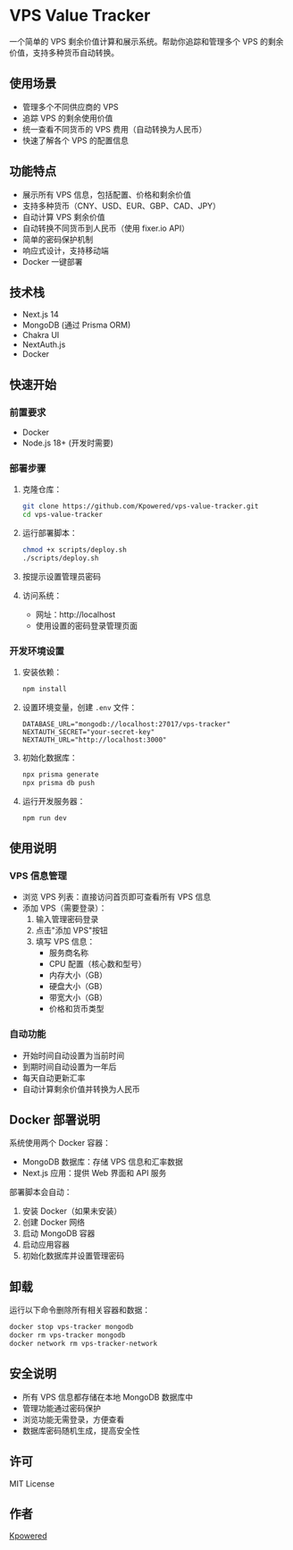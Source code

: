 # VPS Value Tracker

一个简单的 VPS 剩余价值计算和展示系统。帮助你追踪和管理多个 VPS 的剩余价值，支持多种货币自动转换。

## 使用场景

- 管理多个不同供应商的 VPS
- 追踪 VPS 的剩余使用价值
- 统一查看不同货币的 VPS 费用（自动转换为人民币）
- 快速了解各个 VPS 的配置信息

## 功能特点

- 展示所有 VPS 信息，包括配置、价格和剩余价值
- 支持多种货币（CNY、USD、EUR、GBP、CAD、JPY）
- 自动计算 VPS 剩余价值
- 自动转换不同货币到人民币（使用 fixer.io API）
- 简单的密码保护机制
- 响应式设计，支持移动端
- Docker 一键部署

## 技术栈

- Next.js 14
- MongoDB (通过 Prisma ORM)
- Chakra UI
- NextAuth.js
- Docker

## 快速开始

### 前置要求

- Docker
- Node.js 18+ (开发时需要)

### 部署步骤

1. 克隆仓库：
    ```bash
    git clone https://github.com/Kpowered/vps-value-tracker.git
    cd vps-value-tracker
    ```

2. 运行部署脚本：
    ```bash
    chmod +x scripts/deploy.sh
    ./scripts/deploy.sh
    ```

3. 按提示设置管理员密码

4. 访问系统：
   - 网址：http://localhost
   - 使用设置的密码登录管理页面

### 开发环境设置

1. 安装依赖：
    ```bash
    npm install
    ```

2. 设置环境变量，创建 `.env` 文件：
    ```env
    DATABASE_URL="mongodb://localhost:27017/vps-tracker"
    NEXTAUTH_SECRET="your-secret-key"
    NEXTAUTH_URL="http://localhost:3000"
    ```

3. 初始化数据库：
    ```bash
    npx prisma generate
    npx prisma db push
    ```

4. 运行开发服务器：
    ```bash
    npm run dev
    ```

## 使用说明

### VPS 信息管理

- 浏览 VPS 列表：直接访问首页即可查看所有 VPS 信息
- 添加 VPS（需要登录）：
  1. 输入管理密码登录
  2. 点击"添加 VPS"按钮
  3. 填写 VPS 信息：
     - 服务商名称
     - CPU 配置（核心数和型号）
     - 内存大小（GB）
     - 硬盘大小（GB）
     - 带宽大小（GB）
     - 价格和货币类型

### 自动功能

- 开始时间自动设置为当前时间
- 到期时间自动设置为一年后
- 每天自动更新汇率
- 自动计算剩余价值并转换为人民币

## Docker 部署说明

系统使用两个 Docker 容器：
- MongoDB 数据库：存储 VPS 信息和汇率数据
- Next.js 应用：提供 Web 界面和 API 服务

部署脚本会自动：
1. 安装 Docker（如果未安装）
2. 创建 Docker 网络
3. 启动 MongoDB 容器
4. 启动应用容器
5. 初始化数据库并设置管理密码

## 卸载

运行以下命令删除所有相关容器和数据：
```bash
docker stop vps-tracker mongodb
docker rm vps-tracker mongodb
docker network rm vps-tracker-network
```

## 安全说明

- 所有 VPS 信息都存储在本地 MongoDB 数据库中
- 管理功能通过密码保护
- 浏览功能无需登录，方便查看
- 数据库密码随机生成，提高安全性

## 许可

MIT License

## 作者

[Kpowered](https://github.com/Kpowered)